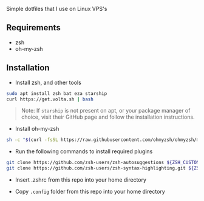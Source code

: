 Simple dotfiles that I use on Linux VPS's

## Requirements

- zsh
- oh-my-zsh

## Installation

- Install zsh, and other tools

```bash
sudo apt install zsh bat eza starship
curl https://get.volta.sh | bash
```

> Note: If `starship` is not present on apt, or your package manager of choice, visit their GitHub page and follow the installation instructions.

- Install oh-my-zsh

```bash
sh -c "$(curl -fsSL https://raw.githubusercontent.com/ohmyzsh/ohmyzsh/master/tools/install.sh)"
```

- Run the following commands to install required plugins

```bash
git clone https://github.com/zsh-users/zsh-autosuggestions ${ZSH_CUSTOM:-~/.oh-my-zsh/custom}/plugins/zsh-autosuggestions
git clone https://github.com/zsh-users/zsh-syntax-highlighting.git ${ZSH_CUSTOM:-~/.oh-my-zsh/custom}/plugins/zsh-syntax-highlighting
```

- Insert .zshrc from this repo into your home directory

- Copy `.config` folder from this repo into your home directory
